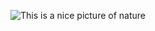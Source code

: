 ![This is a nice picture of nature](https://user-images.githubusercontent.com/65192520/128764362-4f9d672d-b9b0-4e0f-93f9-33b1d4aa14b1.jpg)
